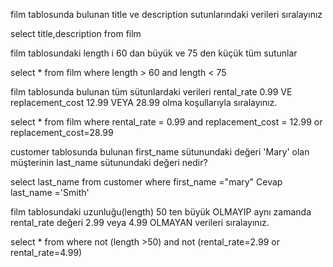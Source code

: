 film tablosunda bulunan title ve description sutunlarındaki verileri sıralayınız

select title,description from film

film tablosundaki length i 60 dan büyük ve 75 den küçük tüm sutunlar

select * from film where length > 60 and length < 75

film tablosunda bulunan tüm sütunlardaki verileri rental_rate 0.99 VE replacement_cost 12.99 VEYA 28.99 olma koşullarıyla sıralayınız.

select * from film where rental_rate = 0.99 and replacement_cost = 12.99 or replacement_cost=28.99 

customer tablosunda bulunan first_name sütunundaki değeri 'Mary' olan müşterinin last_name sütunundaki değeri nedir?

select last_name from customer where first_name ="mary" Cevap  last_name ='Smith'

film tablosundaki uzunluğu(length) 50 ten büyük OLMAYIP aynı zamanda rental_rate değeri 2.99 veya 4.99 OLMAYAN verileri sıralayınız.

select * from where not (length >50) and not (rental_rate=2.99 or rental_rate=4.99)
